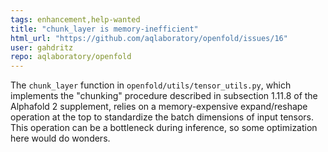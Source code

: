 ```yaml
---
tags: enhancement,help-wanted
title: "chunk_layer is memory-inefficient"
html_url: "https://github.com/aqlaboratory/openfold/issues/16"
user: gahdritz
repo: aqlaboratory/openfold
---
```


The `chunk_layer` function in `openfold/utils/tensor_utils.py`, which implements the "chunking" procedure described in subsection 1.11.8 of the Alphafold 2 supplement, relies on a memory-expensive expand/reshape operation at the top to standardize the batch dimensions of input tensors. This operation can be a bottleneck during inference, so some optimization here would do wonders.